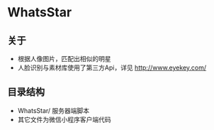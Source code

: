 # WhatsStar
## 关于
* 根据人像图片，匹配出相似的明星
* 人脸识别与素材库使用了第三方Api，详见 http://www.eyekey.com/
## 目录结构
* WhatsStar/  服务器端脚本
* 其它文件为微信小程序客户端代码
